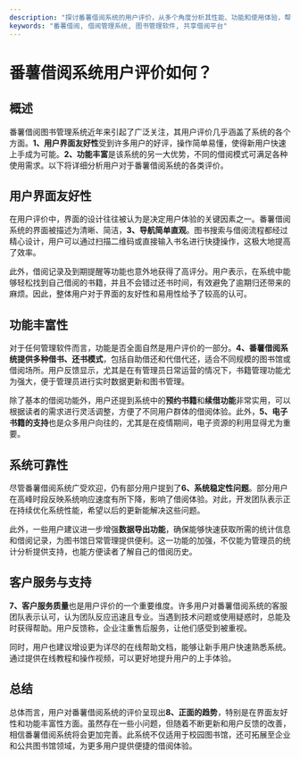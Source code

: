 ```yaml
---
description: "探讨番薯借阅系统的用户评价，从多个角度分析其性能、功能和使用体验，帮助读者了解该系统的优缺点。"
keywords: "番薯借阅, 借阅管理系统, 图书管理软件, 共享借阅平台"
---
```

# 番薯借阅系统用户评价如何？

## 概述

番薯借阅图书管理系统近年来引起了广泛关注，其用户评价几乎涵盖了系统的各个方面。**1、用户界面友好性**受到许多用户的好评，操作简单易懂，使得新用户快速上手成为可能。**2、功能丰富**是该系统的另一大优势，不同的借阅模式可满足各种使用需求。以下将详细分析用户对于番薯借阅系统的各类评价。

## 用户界面友好性

在用户评价中，界面的设计往往被认为是决定用户体验的关键因素之一。番薯借阅系统的界面被描述为清晰、简洁，**3、导航简单直观**。图书搜索与借阅流程都经过精心设计，用户可以通过扫描二维码或直接输入书名进行快捷操作，这极大地提高了效率。

此外，借阅记录及到期提醒等功能也意外地获得了高评分。用户表示，在系统中能够轻松找到自己借阅的书籍，并且不会错过还书时间，有效避免了逾期归还带来的麻烦。因此，整体用户对于界面的友好性和易用性给予了较高的认可。

## 功能丰富性

对于任何管理软件而言，功能是否全面自然是用户评价的一部分。**4、番薯借阅系统提供多种借书、还书模式**，包括自助借还和代借代还，适合不同规模的图书馆或借阅场所。用户反馈显示，尤其是在有管理员日常运营的情况下，书籍管理功能尤为强大，便于管理员进行实时数据更新和图书管理。

除了基本的借阅功能外，用户还提到系统中的**预约书籍**和**续借功能**非常实用，可以根据读者的需求进行灵活调整，方便了不同用户群体的借阅体验。此外，**5、电子书籍的支持**也是众多用户向往的，尤其是在疫情期间，电子资源的利用显得尤为重要。

## 系统可靠性

尽管番薯借阅系统广受欢迎，仍有部分用户提到了**6、系统稳定性问题**。部分用户在高峰时段反映系统响应速度有所下降，影响了借阅体验。对此，开发团队表示正在持续优化系统性能，希望以后的更新能解决这些问题。

此外，一些用户建议进一步增强**数据导出功能**，确保能够快速获取所需的统计信息和借阅记录，为图书馆日常管理提供便利。这一功能的加强，不仅能为管理员的统计分析提供支持，也能方便读者了解自己的借阅历史。

## 客户服务与支持

**7、客户服务质量**也是用户评价的一个重要维度。许多用户对番薯借阅系统的客服团队表示认可，认为团队反应迅速且专业。当遇到技术问题或使用疑惑时，总能及时获得帮助。用户反馈称，企业注重售后服务，让他们感受到被重视。

同时，用户也建议增设更为详尽的在线帮助文档，能够让新手用户快速熟悉系统。通过提供在线教程和操作视频，可以更好地提升用户的上手体验。

## 总结

总体而言，用户对番薯借阅系统的评价呈现出**8、正面的趋势**，特别是在界面友好性和功能丰富性方面。虽然存在一些小问题，但随着不断更新和用户反馈的改善，相信番薯借阅系统将会更加完善。此系统不仅适用于校园图书馆，还可拓展至企业和公共图书馆领域，为更多用户提供便捷的借阅体验。
